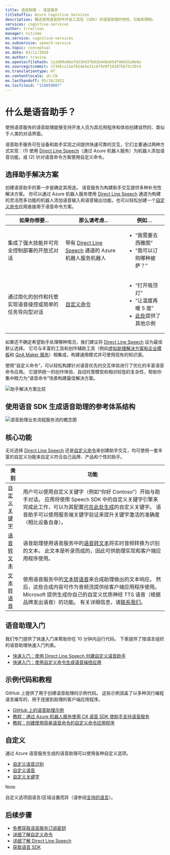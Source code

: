 ```yaml
---
title: 语音助理 - 语音服务
titleSuffix: Azure Cognitive Services
description: 概述使用语音软件开发工具包 (SDK) 的语音助理的特性、功能和限制。
services: cognitive-services
author: trrwilson
manager: nitinme
ms.service: cognitive-services
ms.subservice: speech-service
ms.topic: conceptual
ms.date: 03/11/2020
ms.author: travisw
ms.openlocfilehash: 1a3d99a0befd336d37b02b448a65df406d3a8e6e
ms.sourcegitcommit: 17345cc21e7b14e3e31cbf920f191875bf3c5914
ms.translationtype: HT
ms.contentlocale: zh-CN
ms.lasthandoff: 05/19/2021
ms.locfileid: "110059007"
---
```

# <a name="what-is-a-voice-assistant"></a>什么是语音助手？

使用语音服务的语音助理能够支持开发人员为其应用程序和体验创建自然的、类似于人类的对话界面。

语音助手服务可在设备和助手实现之间提供快速可靠的交互，它们主要通过两种方式实现：(1) 使用 [Direct Line Speech](direct-line-speech.md)（通过 Azure 机器人服务）为机器人添加语音功能，或 (2) 针对语音命令方案使用自定义命令。

## <a name="choosing-an-assistant-solution"></a>选择助手解决方案

创建语音助手的第一步是确定其用途。 语音服务为构建助手交互提供多种补充性解决方案。 你可以通过 Azure 机器人服务使用 [Direct Line Speech](direct-line-speech.md) 通道为构建的灵活而多功能的机器人添加语音输入和语音输出功能，也可以轻松创建一个[自定义命令](custom-commands.md)应用直接用于语音命令方案。

| 如果你想要... | 那么请考虑... | 例如… |
|-------------------|------------------|----------------|
|集成了强大技能并可完全控制部署的开放式对话 | 带有 [Direct Line Speech](direct-line-speech.md) 通道的 Azure 机器人服务机器人 | <ul><li>“我需要去西雅图”</li><li>“我可以订购哪种披萨？”</li></ul>
|通过简化的创作和托管实现语音操控或简单的任务导向型对话 | [自定义命令](custom-commands.md) | <ul><li>“打开吸顶灯”</li><li>“让温度再暖 5 度”</li><li>[此处](https://speech.microsoft.com/customcommands)提供了其他示例</li></ul>

如果还不确定希望助手处理哪种情况，我们建议将 [Direct Line Speech](direct-line-speech.md) 设为最佳默认选择。 它可与丰富的工具和创作辅助工具（例如[虚拟助理解决方案和企业模板](/azure/bot-service/bot-builder-enterprise-template-overview)和 [QnA Maker 服务](../qnamaker/overview/overview.md)）相集成，构建通用模式并可使用现有的知识源。

使用“自定义命令”，可以轻松构建针对语音优先的交互体验进行了优化的丰富语音命令应用。 它提供统一的创作体验、自动托管模型和相对较低的复杂性，帮助你集中精力为“语音命令”场景构建最佳解决方案。

   ![助手解决方案比较](media/voice-assistants/assistant-solution-comparison.png "助手解决方案比较")


## <a name="reference-architecture-for-building-a-voice-assistant-using-the-speech-sdk"></a>使用语音 SDK 生成语音助理的参考体系结构

   ![语音助理业务流程服务流的概念图](media/voice-assistants/overview.png "语音助理流")

## <a name="core-features"></a>核心功能

无论选择 [Direct Line Speech](direct-line-speech.md) 还是[自定义命令](custom-commands.md)来创建助手交互，均可使用一套丰富的自定义功能来自定义符合自己品牌、产品和个性的助手。

| 类别 | 功能 |
|----------|----------|
|[自定义关键字](./custom-keyword-basics.md) | 用户可以使用自定义关键字（例如“你好 Contoso”）开始与助手对话。 应用将使用 Speech SDK 中的自定义关键字引擎来完成此工作，可以为其配置[可在此处生成](./custom-keyword-basics.md)的自定义关键字。 语音助手可以使用服务端关键字验证来提升关键字激活的准确度（相比设备自身）。
|[语音转文本](speech-to-text.md) | 语音助理使用语音服务中的[语音转文本](speech-to-text.md)将实时音频转换为识别的文本。 此文本是听录而成的，因此可供助理实现和客户端应用程序使用。
|[文本转语音](text-to-speech.md) | 使用语音服务中的[文本转语音](text-to-speech.md)来合成助理做出的文本响应。 然后，这些合成内容可作为音频流提供给客户端应用程序使用。 Microsoft 提供生成你自己的自定义优质神经 TTS 语音（根据品牌发出语音）的功能。 有关详细信息，请[联系我们](mailto:mstts@microsoft.com)。

## <a name="getting-started-with-voice-assistants"></a>语音助理入门

我们专门提供了快速入门来帮助你在 10 分钟内运行代码。 下表提供了按语言组织的语音助理快速入门列表。

* [快速入门：使用 Direct Line Speech 创建自定义语音助手](quickstarts/voice-assistants.md)
* [快速入门：使用自定义命令生成语音操控应用](quickstart-custom-commands-application.md)

## <a name="sample-code-and-tutorials"></a>示例代码和教程

GitHub 上提供了用于创建语音助理的示例代码。 这些示例涵盖了以多种流行编程语言编写的、用于连接到助理的客户端应用程序。

* [GitHub 上的语音助理示例](https://github.com/Azure-Samples/Cognitive-Services-Voice-Assistant)
* [教程：通过 Azure 机器人服务使用 C# 语音 SDK 使助手支持语音服务](tutorial-voice-enable-your-bot-speech-sdk.md)
* [教程：创建使用简单语音命令的自定义命令应用程序](./how-to-develop-custom-commands-application.md)

## <a name="customization"></a>自定义

通过 Azure 语音服务生成的语音助理可以使用各种自定义选项。

* [自定义语音识别](./custom-speech-overview.md)
* [自定义语音](how-to-custom-voice.md)
* [自定义关键字](keyword-recognition-overview.md)

> [!NOTE]
> 自定义选项因语言/区域设置而异（请参阅[支持的语言](language-support.md)）。

## <a name="next-steps"></a>后续步骤

* [免费获取语音服务订阅密钥](overview.md#try-the-speech-service-for-free)
* [详细了解自定义命令](custom-commands.md)
* [详细了解 Direct Line Speech](direct-line-speech.md)
* [获取语音 SDK](speech-sdk.md)